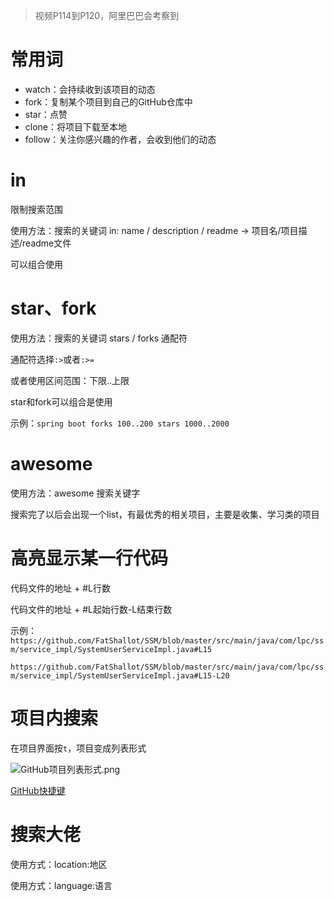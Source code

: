 > 视频P114到P120，阿里巴巴会考察到

# 常用词

- watch：会持续收到该项目的动态
- fork：复制某个项目到自己的GitHub仓库中
- star：点赞
- clone：将项目下载至本地
- follow：关注你感兴趣的作者，会收到他们的动态

# in

限制搜索范围

使用方法：搜索的关键词 in: name / description / readme -> 项目名/项目描述/readme文件

可以组合使用

# star、fork

使用方法：搜索的关键词 stars / forks 通配符

通配符选择`:>`或者`:>=`

或者使用区间范围：下限..上限

star和fork可以组合是使用

示例：`spring boot forks 100..200 stars 1000..2000`

# awesome

使用方法：awesome 搜索关键字

搜索完了以后会出现一个list，有最优秀的相关项目，主要是收集、学习类的项目

# 高亮显示某一行代码

代码文件的地址 + #L行数

代码文件的地址 + #L起始行数-L结束行数

示例：`https://github.com/FatShallot/SSM/blob/master/src/main/java/com/lpc/ssm/service_impl/SystemUserServiceImpl.java#L15`

`https://github.com/FatShallot/SSM/blob/master/src/main/java/com/lpc/ssm/service_impl/SystemUserServiceImpl.java#L15-L20`

# 项目内搜索

在项目界面按`t`，项目变成列表形式

![GitHub项目列表形式.png](http://ww1.sinaimg.cn/large/005IGVTXly1gc64vvq207j311i0lojt7.jpg)

[GitHub快捷键](https://help.github.com/en/github/getting-started-with-github/keyboard-shortcuts)

# 搜索大佬

使用方式：location:地区

使用方式：language:语言